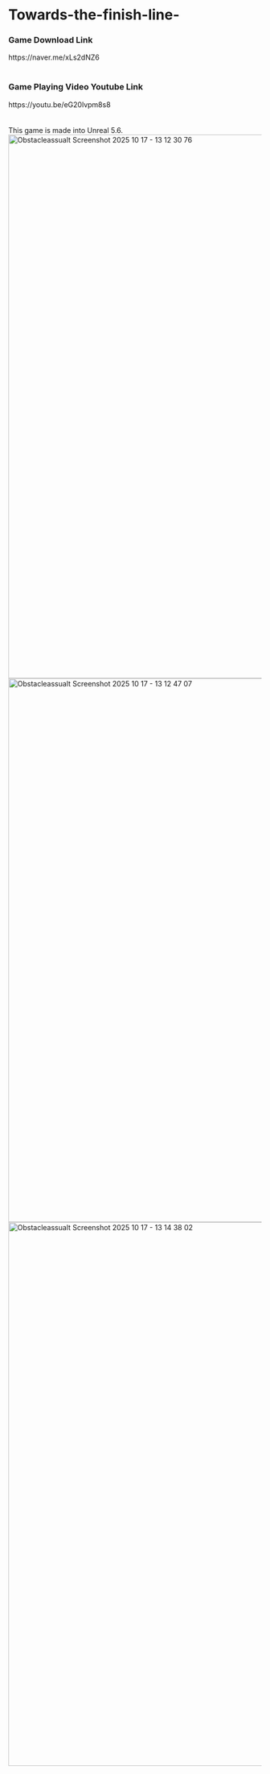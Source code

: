 # Towards-the-finish-line-
</h>
<h3>Game Download Link</h3>
https://naver.me/xLs2dNZ6<br><br>
<h3>Game Playing Video Youtube Link</h3>
https://youtu.be/eG20lvpm8s8<br><br>
<br>This game is made into Unreal 5.6.
<img width="1920" height="1080" alt="Obstacleassualt Screenshot 2025 10 17 - 13 12 30 76" src="https://github.com/user-attachments/assets/6fddeef6-aa1a-49f4-b150-88218d6fdf9f" />
<img width="1920" height="1080" alt="Obstacleassualt Screenshot 2025 10 17 - 13 12 47 07" src="https://github.com/user-attachments/assets/770c56d8-de50-4362-916a-ae73a5f809c4" />
<img width="1920" height="1080" alt="Obstacleassualt Screenshot 2025 10 17 - 13 14 38 02" src="https://github.com/user-attachments/assets/c4e49312-0e63-48cc-bd92-ab86d05c4e1b" />
